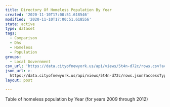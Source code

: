 ```yaml
---
title: Directory Of Homeless Population By Year
created: '2020-11-10T17:00:51.618546'
modified: '2020-11-10T17:00:51.618556'
state: active
type: dataset
tags:
  - Comparison
  - Dhs
  - Homeless
  - Population
groups:
  - Local Government
csv_url: 'https://data.cityofnewyork.us/api/views/5t4n-d72c/rows.csv?accessType=DOWNLOAD'
json_url: >-
  https://data.cityofnewyork.us/api/views/5t4n-d72c/rows.json?accessType=DOWNLOAD
layout: post

---
```

Table of homeless population by Year (for years 2009 through 2012)
